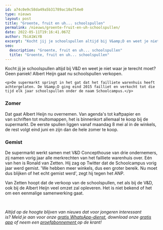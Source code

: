 ```yaml
---
id: a74c0e9c58da49a5b31789ac10a754e0
type: nieuws
layout: post
title: "Groente, fruit en uh... schoolspullen"
permalink: /nieuws/groente-fruit-en-uh-schoolspullen/
date: 2022-05-11T19:16:41.067Z
author: 7biA1WiYB
excerpt: "Kocht jij je schoolspullen altijd bij V&amp;D en weet je niet waar je terecht moet? Geen paniek! Albert Heijn gaat nu schoolspullen verkopen.  "
seo:
  description: "Groente, fruit en uh... schoolspullen"
  title: "Groente, fruit en uh... schoolspullen"
---
```

Kocht jij je schoolspullen altijd bij V&amp;D en weet je niet waar je terecht moet? Geen paniek! Albert Heijn gaat nu schoolspullen verkopen.  

    <p>De supermarkt springt in het gat dat het failliete warenhuis heeft achtergelaten. De V&amp;D ging eind 2015 failliet en verkocht tot die tijd elk jaar schoolspullen onder de naam Schoolcampus.</p>
<h3>Zomer</h3>
<p>Dat gaat Albert Heijn nu overnemen. Van agenda's tot kaftpapier en van schriften tot multomappen, het is binnenkort allemaal te koop bij de supermarkt. De eerste spullen liggen vanaf maandag 8 mei al in de winkels, de rest volgt eind juni en zijn dan de hele zomer te koop.</p>
<h3>Gemist</h3>
<p>De supermarkt werkt samen met V&amp;D Concepthouse van drie ondernemers, zij namen vorig jaar alle merkrechten van het failliete warenhuis over. Eén van hen is Ronald van Zetten. Hij zag op Twitter dat de Schoolcampus vorig jaar werd gemist. 'We hebben meer winkels, dus een groter bereik. Nu moet dus blijken of het echt gemist werd', zegt hij tegen het ANP.</p>
<p>Van Zetten hoopt dat de verkoop van de schoolspullen, net als bij de V&amp;D, ook bij de Albert Heijn veel omzet zal opleveren. Het is niet bekend of het om een eenmalige samenwerking gaat.</p>
<p> </p>
<p><em>Altijd op de hoogte blijven van nieuws dat voor jongeren interessant is? Meld je aan voor onze </em><a href="https://original.sevendays.nl/whatsapp"><em>gratis WhatsApp-dienst</em></a><em>, download onze </em><a href="https://original.sevendays.nl/app"><em>gratis app</em></a><em> of neem een </em><a href="https://abonneren.sevendays.nl/abonneren/abonnementen/ae/artikel"><em>proefabonnement </em></a><em>op de krant!</em></p>
<p> </p>  
